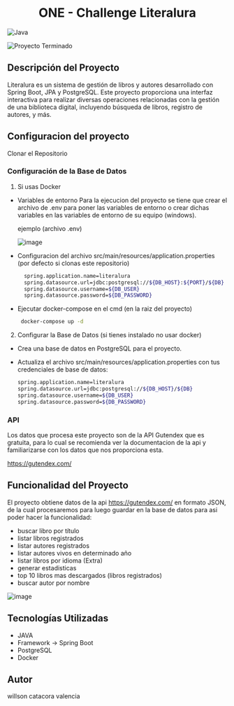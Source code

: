 <h1 align="center"> ONE - Challenge Literalura </h1>

![Java](https://img.shields.io/badge/java-%23ED8B00.svg?style=for-the-badge&logo=openjdk&logoColor=black)

![Proyecto Terminado](https://img.shields.io/badge/Estado-Proyecto%20Terminado-brightgreen)

## Descripción del Proyecto ##
Literalura es un sistema de gestión de libros y autores desarrollado con Spring Boot, JPA y PostgreSQL. Este proyecto proporciona una interfaz 
interactiva para realizar diversas operaciones relacionadas con la gestión de una biblioteca digital, incluyendo búsqueda de libros, registro de autores, y más.

## Configuracion del proyecto ##

Clonar el Repositorio

### Configuración de la Base de Datos ###
1. Si usas Docker
  - Variables de entorno
      Para la ejecucion del proyecto se tiene que crear el archivo de .env para poner las variables de entorno o crear dichas variables
      en las variables de entorno de su equipo (windows).
  
      ejemplo (archivo .env)
  
    ![image](https://github.com/user-attachments/assets/7fe1363f-5ac0-47b1-a075-98ef14384e3f)
    
  - Configuracion del archivo src/main/resources/application.properties (por defecto si clonas este repositorio)
    ```bash
      spring.application.name=literalura
      spring.datasource.url=jdbc:postgresql://${DB_HOST}:${PORT}/${DB}
      spring.datasource.username=${DB_USER}
      spring.datasource.password=${DB_PASSWORD}
      ```
  - Ejecutar docker-compose en el cmd (en la raiz del proyecto)
    ```bash
     docker-compose up -d
    ```

2.  Configurar la Base de Datos (si tienes instalado no usar docker)

  - Crea una base de datos en PostgreSQL para el proyecto.
  
  - Actualiza el archivo src/main/resources/application.properties con tus credenciales de base de datos:
      ```bash
      spring.application.name=literalura
      spring.datasource.url=jdbc:postgresql://${DB_HOST}/${DB}
      spring.datasource.username=${DB_USER}
      spring.datasource.password=${DB_PASSWORD}
      ```
### API ###
Los datos que procesa este proyecto son de la API Gutendex que es gratuita, para lo cual se recomienda ver la documentacion de la api y familiarizarse con los datos que
nos proporciona esta.

 https://gutendex.com/


## Funcionalidad del Proyecto ##

El proyecto obtiene datos de la api https://gutendex.com/ en formato JSON, de la cual procesaremos para luego guardar en la base de datos para asi poder hacer la funcionalidad:
- buscar libro por título
- listar libros registrados
- listar autores registrados
- listar autores vivos en determinado año
- listar libros por idioma
(Extra)
- generar estadisticas
- top 10 libros mas descargados (libros registrados)
- buscar autor por nombre


![image](https://github.com/user-attachments/assets/2177fd33-272b-48a8-8670-3005f4797531)



##  Tecnologías Utilizadas ##
- JAVA
- Framework -> Spring Boot
- PostgreSQL
- Docker

## Autor ##
willson catacora valencia
